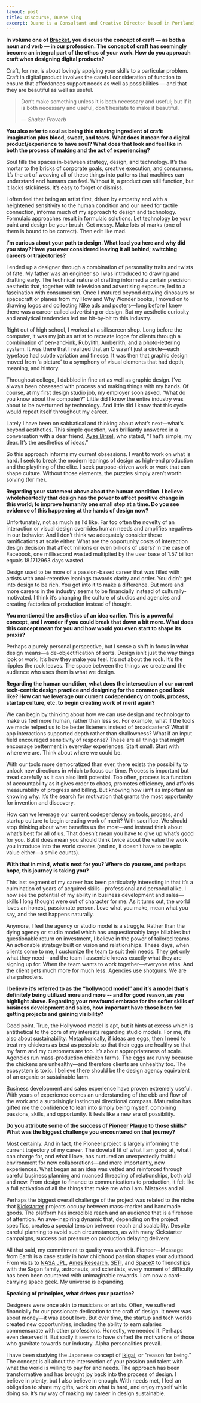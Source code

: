 ```yaml
---
layout: post
title: Discourse, Duane King
excerpt: Duane is a Consultant and Creative Director based in Portland, Oregon who champions the aesthetics of ideas. Driven by curiosity, he explores and creates what is possible with imagination, wit, and clarity.
---
```


<strong>In volume one of <a href="https://www.brckt.com">Bracket</a>, you discuss the concept of craft — as both a noun and verb — in our profession. The concept of craft has seemingly become an integral part of the ethos of your work. How do you approach craft when designing digital products?</strong>

Craft, for me, is about lovingly applying your skills to a particular problem. Craft in digital product involves the careful consideration of function to ensure that affordances support needs as well as possibilities — and that they are beautiful as well as useful.

<blockquote>
  <p>Don’t make something unless it is both necessary and useful; but if it is both necessary and useful, don’t hesitate to make it beautiful.</p>
  <footer>
    &mdash; <cite>Shaker Proverb</cite>
  </footer>
</blockquote>

<strong>You also refer to soul as being this missing ingredient of craft: imagination plus blood, sweat, and tears. What does it mean for a digital product/experience to have soul? What does that look and feel like in both the process of making and the act of experiencing?</strong>

Soul fills the spaces in-between strategy, design, and technology. It’s the mortar to the bricks of corporate goals, creative execution, and consumers. It’s the art of weaving all of these things into patterns that machines can understand and humans can feel. Without it, a product can still function, but it lacks stickiness. It’s easy to forget or dismiss.

I often feel that being an artist first, driven by empathy and with a heightened sensitivity to the human condition and our need for tactile connection, informs much of my approach to design and technology. Formulaic approaches result in formulaic solutions. Let technology be your paint and design be your brush. Get messy. Make lots of marks (one of them is bound to be correct). Then edit like mad.

<strong>I’m curious about your path to design. What lead you here and why did you stay? Have you ever considered leaving it all behind; switching careers or trajectories?</strong>

I ended up a designer through a combination of personality traits and twists of fate. My father was an engineer so I was introduced to drawing and drafting early. The technical nature of drafting informed a certain precision aesthetic that, together with television and advertising exposure, led to a fascination with consumerism. Once I matured beyond drawing dinosaurs or spacecraft or planes from my How and Why Wonder books, I moved on to drawing logos and collecting Nike ads and posters—long before I knew there was a career called advertising or design. But my aesthetic curiosity and analytical tendencies led me bit-by-bit to this industry.

Right out of high school, I worked at a silkscreen shop. Long before the computer, it was my job as artist to recreate logos for clients through a combination of pen-and-ink, Rubylith, Amberlith, and a photo-lettering system. It was there that I realized that an O wasn’t just a circle—each typeface had subtle variation and finesse. It was then that graphic design moved from ‘a picture’ to a symphony of visual elements that had depth, meaning, and history.

Throughout college, I dabbled in fine art as well as graphic design. I’ve always been obsessed with process and making things with my hands. Of course, at my first design studio job, my employer soon asked, “What do you know about the computer?” Little did I know the entire industry was about to be overturned by technology. And little did I know that this cycle would repeat itself throughout my career.

Lately I have been on sabbatical and thinking about what’s next—what’s beyond aesthetics. This simple question, was brilliantly answered in a conversation with a dear friend, <a href="https://www.aysebirsel.com">Ayse Birsel</a>, who stated, “That’s simple, my dear. It’s the aesthetics of ideas.”

So this approach informs my current obsessions. I want to work on what is hard. I seek to break the modern leanings of design as high-end production and the plaything of the elite. I seek purpose-driven work or work that can shape culture. Without those elements, the puzzles simply aren’t worth solving (for me).

<strong>Regarding your statement above about the human condition. I believe wholeheartedly that design has the power to affect positive change in this world; to improve humanity one small step at a time. Do you see evidence of this happening at the hands of design now?</strong>

Unfortunately, not as much as I’d like. Far too often the novelty of an interaction or visual design overrides human needs and amplifies negatives in our behavior. And I don’t think we adequately consider these ramifications at scale either. What are the opportunity costs of interaction design decision that affect millions or even billions of users? In the case of Facebook, one millisecond wasted multiplied by the user base of 1.57 billion equals 18.1712963 days wasted.

Design used to be more of a passion-based career that was filled with artists with anal-retentive leanings towards clarity and order. You didn’t get into design to be rich. You got into it to make a difference. But more and more careers in the industry seems to be financially instead of culturally-motivated. I think it’s changing the culture of studios and agencies and creating factories of production instead of thought.

<strong>You mentioned the aesthetics of an idea earlier. This is a powerful concept, and I wonder if you could break that down a bit more. What does this concept mean for you and how would you even start to shape its praxis?</strong>

Perhaps a purely personal perspective, but I sense a shift in focus in what design means—a de-objectification of sorts. Design isn’t just the way things look or work. It’s how they make you feel. It’s not about the rock. It’s the ripples the rock leaves. The space between the things we create and the audience who uses them is what we design.

<strong>Regarding the human condition, what does the intersection of our current tech-centric design practice and designing for the common good look like? How can we leverage our current codependency on tools, process, startup culture, etc. to begin creating work of merit again?</strong>

We can begin by thinking about how we can use design and technology to make us feel more human, rather than less so. For example, what if the tools we made helped us to be better listeners instead of broadcasters? What if app interactions supported depth rather than shallowness? What if an input field encouraged sensitivity of response? These are all things that might encourage betterment in everyday experiences. Start small. Start with where we are. Think about where we could be.

With our tools more democratized than ever, there exists the possibility to unlock new directions in which to focus our time. Process is important but tread carefully as it can also limit potential. Too often, process is a function of accountability as it gives order to chaos, promotes efficiency, and affords measurability of progress and billing. But knowing how isn’t as important as knowing why. It’s the search for motivation that grants the most opportunity for invention and discovery.

How can we leverage our current codependency on tools, process, and startup culture to begin creating work of merit? With sacrifice. We should stop thinking about what benefits us the most—and instead think about what’s best for all of us. That doesn’t mean you have to give up what’s good for you. But it does mean you should think twice about the value the work you introduce into the world creates (and no, it doesn’t have to be epic value either—a smile counts).

<strong>With that in mind, what’s next for you? Where do you see, and perhaps hope, this journey is taking you?</strong>

This last segment of my career has been particularly interesting in that it’s a culmination of years of acquired skills—professional and personal alike. I now see the potential of my ability in business development and sales—skills I long thought were out of character for me. As it turns out, the world loves an honest, passionate person. Love what you make, mean what you say, and the rest happens naturally.

Anymore, I feel the agency or studio model is a struggle. Rather than the dying agency or studio model which has unquestionably large billables but questionable return on investment, I believe in the power of tailored teams. An actionable strategy built on vision and relationships. These days, when clients come to me, I customize the team to suit their needs. They get only what they need—and the team I assemble knows exactly what they are signing up for. When the team wants to work together—everyone wins. And the client gets much more for much less. Agencies use shotguns. We are sharpshooters.

<strong>I believe it’s referred to as the “hollywood model” and it’s a model that’s definitely being utilized more and more -- and for good reason, as you highlight above. Regarding your newfound embrace for the softer skills of business development and sales, how important have those been for getting projects and gaining visibility?</strong>

Good point. True, the Hollywood model is apt, but it hints at excess which is antithetical to the core of my interests regarding studio models. For me, it’s also about sustainability. Metaphorically, if ideas are eggs, then I need to treat my chickens as best as possible so that their eggs are healthy so that my farm and my customers are too. It’s about appropriateness of scale. Agencies run mass-production chicken farms. The eggs are runny because the chickens are unhealthy—and therefore clients are unhealthy too. The ecosystem is toxic. I believe there should be the design agency equivalent of an organic or sustainable farm.

Business development and sales experience have proven extremely useful. With years of experience comes an understanding of the ebb and flow of the work and a surprisingly instinctual directional compass. Maturation has gifted me the confidence to lean into simply being myself, combining passions, skills, and opportunity. It feels like a new era of possibility.

<strong>Do you attribute some of the success of <a href="https://messagefrom.earth">Pioneer Plaque</a> to those skills? What was the biggest challenge you encountered on that journey?</strong>

Most certainly. And in fact, the Pioneer project is largely informing the current trajectory of my career. The dovetail fit of what I am good at, what I can charge for, and what I love, has nurtured an unexpectedly fruitful environment for new collaborations—and more importantly, new experiences. What began as an idea was vetted and reinforced through careful business planning and nuanced threading of relationships, both old and new. From design to finance to communications to production, it felt like a full activation of all the things that make me who I am. Mistakes and all.

Perhaps the biggest overall challenge of the project was related to the niche that <a href="https://www.kickstarter.com">Kickstarter</a> projects occupy between mass-market and handmade goods. The platform has incredible reach and an audience that is a firehose of attention. An awe-inspiring dynamic that, depending on the project specifics, creates a special tension between reach and scalability. Despite careful planning to avoid such circumstances, as with many Kickstarter campaigns, success put pressure on production delaying delivery.

All that said, my commitment to quality was worth it. Pioneer—Message from Earth is a case study in how childhood passion shapes your adulthood. From visits to <a href="https://www.jpl.nasa.gov">NASA JPL</a>, <a href="https://www.nasa.gov/ames">Ames Research</a>, <a href="https://www.seti.org">SETI</a>, and <a href="https://www.spacex.com">SpaceX</a> to friendships with the Sagan family, astronauts, and scientists, every moment of difficulty has been been countered with unimaginable rewards. I am now a card-carrying space geek. My universe is expanding.

<strong>Speaking of principles, what drives your practice?</strong>

Designers were once akin to musicians or artists. Often, we suffered financially for our passionate dedication to the craft of design. It never was about money—it was about love. But over time, the startup and tech worlds created new opportunities, including the ability to earn salaries commensurate with other professions. Honestly, we needed it. Perhaps even deserved it. But sadly it seems to have shifted the motivations of those who gravitate towards our industry. Alpha personalities prevail.

I have been studying the Japanese concept of <a href="https://en.wikipedia.org/wiki/Ikigai">Ikigai</a>, or “reason for being.” The concept is all about the intersection of your passion and talent with what the world is willing to pay for and needs. The approach has been transformative and has brought joy back into the process of design. I believe in plenty, but I also believe in enough. With needs met, I feel an obligation to share my gifts, work on what is hard, and enjoy myself while doing so. It’s my way of making my career in design sustainable.
